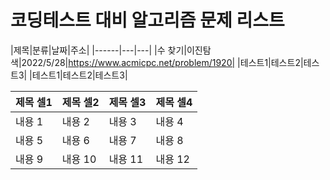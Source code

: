 # 코딩테스트 대비 알고리즘 문제 리스트 

|제목|분류|날짜|주소|
|------|---|---|
|수 찾기|이진탐색|2022/5/28|https://www.acmicpc.net/problem/1920|
|테스트1|테스트2|테스트3|
|테스트1|테스트2|테스트3|


|제목 셀1|제목 셀2|제목 셀3|제목 셀4|
|---|---|---|---|
|내용 1|내용 2|내용 3|내용 4|
|내용 5|내용 6|내용 7|내용 8|
|내용 9|내용 10|내용 11|내용 12|
